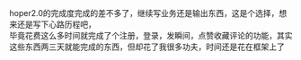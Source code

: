 hoper2.0的完成度完成的差不多了，继续写业务还是输出东西，这是个选择，想来还是写下心路历程吧，  
毕竟花费这么多时间就完成了个注册，登录，发瞬间，点赞收藏评论的功能，其实这些东西两三天就能完成的东西，但却花了我很多功夫，时间还是花在框架上了